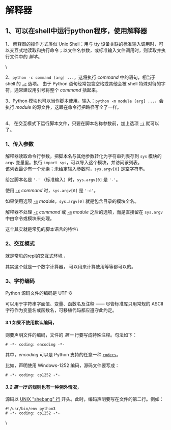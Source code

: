 # 解释器



## &#x20;1、可以在shell中运行python程序，使用解释器



1、 解释器的操作方式类似 Unix Shell：用与 tty 设备关联的标准输入调用时，可以交互式地读取和执行命令；以文件名参数，或标准输入文件调用时，则读取并执行文件中的 _脚本_。

\


2、`python -c command [arg] ...`，这将执行 _command_ 中的语句，相当于 shell 的 [`-c`](https://docs.python.org/zh-cn/3/using/cmdline.html#cmdoption-c) 选项。 由于 Python 语句经常包含空格或其他会被 shell 特殊对待的字符，通常建议用引号将整个 _command_ 括起来。



3、Python 模块也可以当作脚本使用。输入：`python -m module [arg] ...`，会执行 _module_ 的源文件，这跟在命令行把路径写全了一样。

\
4、 在交互模式下运行脚本文件，只要在脚本名称参数前，加上选项 [`-i`](https://docs.python.org/zh-cn/3/using/cmdline.html#cmdoption-i) 就可以了。



### 1、传入参数

解释器读取命令行参数，把脚本名与其他参数转化为字符串列表存到 `sys` 模块的 `argv` 变量里。执行 `import sys`，可以导入这个模块，并访问该列表。\
该列表最少有一个元素；未给定输入参数时，`sys.argv[0]` 是空字符串。

给定脚本名是 `'-'` （标准输入）时，`sys.argv[0]` 是 `'-'`。

使用 [`-c`](https://docs.python.org/zh-cn/3/using/cmdline.html#cmdoption-c) _command_ 时，`sys.argv[0]` 是 `'-c'`。

如果使用选项 [`-m`](https://docs.python.org/zh-cn/3/using/cmdline.html#cmdoption-m) _module_，`sys.argv[0]` 就是包含目录的模块全名。

解释器不处理 [`-c`](https://docs.python.org/zh-cn/3/using/cmdline.html#cmdoption-c) _command_ 或 [`-m`](https://docs.python.org/zh-cn/3/using/cmdline.html#cmdoption-m) _module_ 之后的选项，而是直接留在 `sys.argv` 中由命令或模块来处理。

这个其实就是常见的脚本语言的特性\


### 2、交互模式

就是常见的repl的交互式环境 ，&#x20;

其实这个就是一个数字计算器， 可以用来计算使用等等都可以的。



### 3、字符编码

Python 源码文件的编码是 UTF-8

可以用于字符串字面值、变量、函数名及注释 —— 尽管标准库只用常规的 ASCII 字符作为变量名或函数名，可移植代码都应遵守此约定。



#### 3.1 如果不使用默认编码，

则要声明文件的编码，文件的 _第一_ 行要写成特殊注释。句法如下：

```
# -*- coding: encoding -*-
```

其中，_encoding_ 可以是 Python 支持的任意一种 [`codecs`](https://docs.python.org/zh-cn/3/library/codecs.html#module-codecs)。

比如，声明使用 Windows-1252 编码，源码文件要写成：

```
# -*- coding: cp1252 -*-
```



#### _3.2 第一行_ 的规则也有一种例外情况，

源码以 [UNIX "shebang" 行](https://docs.python.org/zh-cn/3/tutorial/appendix.html#tut-scripts) 开头。此时，编码声明要写在文件的第二行。例如：

```
#!/usr/bin/env python3
# -*- coding: cp1252 -*-
```

\


